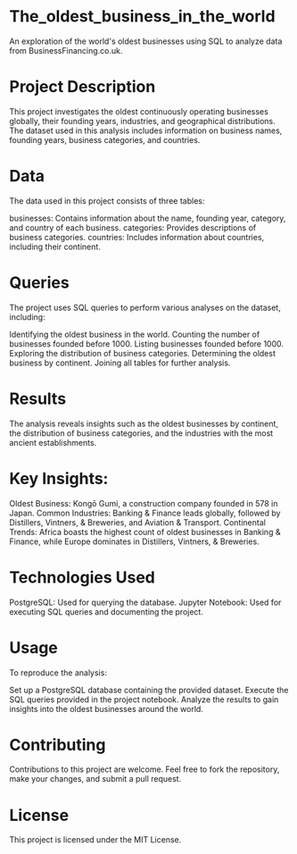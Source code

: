 # The_oldest_business_in_the_world
An exploration of the world's oldest businesses using SQL to analyze data from BusinessFinancing.co.uk.

# Project Description
This project investigates the oldest continuously operating businesses globally, their founding years, industries, and geographical distributions. The dataset used in this analysis includes information on business names, founding years, business categories, and countries.

# Data
The data used in this project consists of three tables:

businesses: Contains information about the name, founding year, category, and country of each business.
categories: Provides descriptions of business categories.
countries: Includes information about countries, including their continent.
# Queries
The project uses SQL queries to perform various analyses on the dataset, including:

Identifying the oldest business in the world.
Counting the number of businesses founded before 1000.
Listing businesses founded before 1000.
Exploring the distribution of business categories.
Determining the oldest business by continent.
Joining all tables for further analysis.
# Results
The analysis reveals insights such as the oldest businesses by continent, the distribution of business categories, and the industries with the most ancient establishments.

# Key Insights:

Oldest Business: Kongō Gumi, a construction company founded in 578 in Japan.
Common Industries: Banking & Finance leads globally, followed by Distillers, Vintners, & Breweries, and Aviation & Transport.
Continental Trends: Africa boasts the highest count of oldest businesses in Banking & Finance, while Europe dominates in Distillers, Vintners, & Breweries.

# Technologies Used
PostgreSQL: Used for querying the database.
Jupyter Notebook: Used for executing SQL queries and documenting the project.
# Usage
To reproduce the analysis:

Set up a PostgreSQL database containing the provided dataset.
Execute the SQL queries provided in the project notebook.
Analyze the results to gain insights into the oldest businesses around the world.
# Contributing
Contributions to this project are welcome. Feel free to fork the repository, make your changes, and submit a pull request.

# License
This project is licensed under the MIT License.
